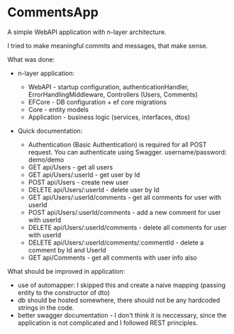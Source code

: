 # CommentsApp

A simple WebAPI application with n-layer architecture.

I tried to make meaningful commits and messages, that make sense.

What was done:
- n-layer application:
    - WebAPI - startup configuration, authenticationHandler, ErrorHandlingMiddleware, Controllers (Users, Comments)
    - EFCore - DB configuration + ef core migrations
    - Core - entity models
    - Application - business logic (services, interfaces, dtos)
    
- Quick documentation:
    - Authentication (Basic Authentication) is required for all POST request. You can authenticate using Swagger. username/password: demo/demo
    - GET api/Users - get all users
    - GET api/Users/:userId - get user by Id
    - POST api/Users - create new user
    - DELETE api/Users/:userId - delete user by Id
    - GET api/Users/:userId/comments - get all comments for user with userId
    - POST api/Users/:userId/comments - add a new comment for user with userId
    - DELETE api/Users/:userId/comments - delete all comments for user with userId
    - DELETE api/Users/:userId/comments/:commentId - delete a comment by Id and UserId
    - GET api/Comments - get all comments with user info also

What should be improved in application:
- use of automapper: I skipped this and create a naive mapping (passing entity to the constructor of dto)
- db should be hosted somewhere, there should not be any hardcoded strings in the code.
- better swagger documentation - I don't think it is neccessary, since the application is not complicated and I followed REST principles.

